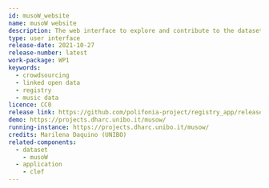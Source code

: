 ```yaml
---
id: musoW_website
name: musoW website
description: The web interface to explore and contribute to the dataset musoW, music data on the web
type: user interface
release-date: 2021-10-27
release-number: latest
work-package: WP1
keywords:
  - crowdsourcing
  - linked open data
  - registry
  - music data
licence: CC0
release link: https://github.com/polifonia-project/registry_app/releases/latest
demo: https://projects.dharc.unibo.it/musow/
running-instance: https://projects.dharc.unibo.it/musow/
credits: Marilena Daquino (UNIBO)
related-components:
  - dataset 
    - musoW
  - application 
    - clef
---
```

